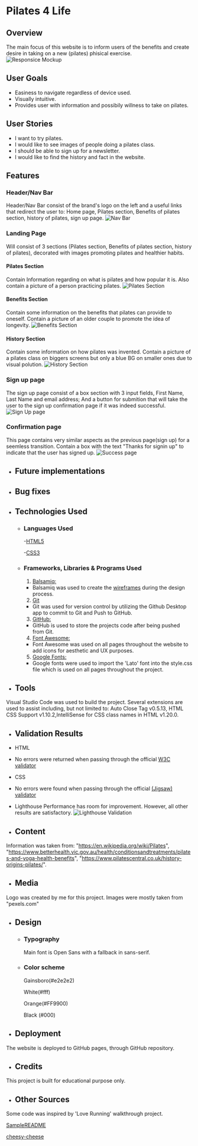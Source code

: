 # Pilates 4 Life

## Overview
The main focus of this website is to inform users of the benefits and create desire in taking on a new (pilates) phisical exercise.   
![Responsice Mockup](https://github.com/nellymaw/pilates-4-life/blob/main/assets/Validation/responsiveness.png)

## User Goals
* Easiness to navigate regardless of device used.
* Visually intuitive.
* Provides user with information and possibily willness to take on pilates.
    
## User Stories
* I want to try pilates.
* I would like to see images of people doing a pilates class.
* I should be able to sign up for a newsletter.
* I would like to find the history and fact in the website.

## Features
### Header/Nav Bar
Header/Nav Bar consist of the brand's logo on the left and a useful links that redirect the user to: Home page, Pilates section, Benefits of pilates section, history of pilates, sign up page.
![Nav Bar](https://github.com/nellymaw/pilates-4-life/blob/main/assets/readme-content/navbar.png)

### Landing Page
Will consist of 3 sections (Pilates section, Benefits of pilates section, history of pilates), decorated with images promoting pilates and healthier habits.
#### Pilates Section
Contain Information regarding on what is pilates and how popular it is. Also contain a picture of a person practicing pilates.
![Pilates Section](https://github.com/nellymaw/pilates-4-life/blob/main/assets/readme-content/pilates-section.png)

#### Benefits Section
Contain some information on the benefits that pilates can provide to oneself. Contain a picture of an older couple to promote the idea of longevity.
![Benefits Section](https://github.com/nellymaw/pilates-4-life/blob/main/assets/readme-content/benefits-section.png)

#### History Section
Contain some information on how pilates was invented. Contain a picture of a pilates class on biggers screens but only a blue BG on smaller ones due to visual polution.
![History Section](https://github.com/nellymaw/pilates-4-life/blob/main/assets/readme-content/history-section.png)

### Sign up page
The sign up page consist of a box section with 3 input fields, First Name, Last Name and email address; And a button for submition that will take the user to the sign up confirmation page if it was indeed successful.
![Sign Up page](https://github.com/nellymaw/pilates-4-life/blob/main/assets/readme-content/sign-up.png)

### Confirmation page
This page contains very similar aspects as the previous page(sign up) for a seemless transition. Contain a box with the text "Thanks for signin up" to indicate that the user has signed up.
![Success page](https://github.com/nellymaw/pilates-4-life/blob/main/assets/readme-content/success.png)

-   ## Future implementations

-   ## Bug fixes
        
-   ## Technologies Used
    -   ### Languages Used
        -[HTML5](https://en.wikipedia.org/wiki/HTML5)

        -[CSS3](https://en.wikipedia.org/wiki/Cascading_Style_Sheets)

    -   ### Frameworks, Libraries & Programs Used
        1. [Balsamiq:](https://balsamiq.com/)
        - Balsamiq was used to create the [wireframes](https://github.com/) during the design process.
        2. [Git](https://git-scm.com/)
        - Git was used for version control by utilizing the Github Desktop app to commit to Git and Push to GitHub.
        3. [GitHub:](https://github.com/)
        - GitHub is used to store the projects code after being pushed from Git.
        4. [Font Awesome:](https://fontawesome.com/)
        - Font Awesome was used on all pages throughout the website to add icons for aesthetic and UX purposes.
        5. [Google Fonts:](https://fonts.google.com/)
        - Google fonts were used to import the 'Lato' font into the style.css file which is used on all pages throughout the project.

-   ## Tools
Visual Studio Code was used to build the project. Several extensions are used to assist including, but not limited to: Auto Close Tag v0.5.13, HTML CSS Support v1.10.2,IntelliSense for CSS class names in HTML v1.20.0.

-   ## Validation Results
- HTML
- No errors were returned when passing through the official [W3C validator](https://validator.w3.org/nu/?doc=https%3A%2F%2Fnellymaw.github.io%2Fpilates-4-life%2Findex.html)

- CSS
- No errors were found when passing through the official [(Jigsaw) validator](https://jigsaw.w3.org/css-validator/validator?uri=https%3A%2F%2Fnellymaw.github.io%2Fpilates-4-life&profile=css3svg&usermedium=all&warning=1&vextwarning=&lang=en)

- Lighthouse
        Performance has room for improvement. However, all other results are satisfactory.
![Lighthouse Validation](https://github.com/nellymaw/pilates-4-life/blob/main/assets/Validation/lighthouse-main.png)

-   ## Content
Information was taken from: 
        "https://en.wikipedia.org/wiki/Pilates",
        "https://www.betterhealth.vic.gov.au/health/conditionsandtreatments/pilates-and-yoga-health-benefits",
        "https://www.pilatescentral.co.uk/history-origins-pilates/".

-   ## Media
Logo was created by me for this project.
Images were mostly taken from "pexels.com"

-   ## Design
    -   ### Typography
        Main font is Open Sans with a fallback in sans-serif.
    -   ### Color scheme
        Gainsboro(#e2e2e2)

        White(#fff)

        Orange(#FF9900)

        Black (#000)


-   ## Deployment
The website is deployed to GitHub pages, through GitHub repository.

-   ## Credits
This project is built for educational purpose only.


-   ## Other Sources
Some code was inspired by 'Love Running' walkthrough project.

[SampleREADME](https://github.com/Code-Institute-Solutions/SampleREADME)

[cheesy-cheese](https://github.com/kazcare/cheesy-cheese)
